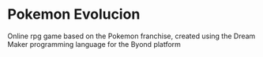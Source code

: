 # Pokemon Evolucion

Online rpg game based on the Pokemon franchise, created using the Dream Maker programming language for the Byond platform